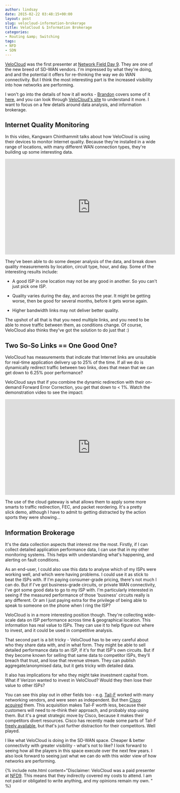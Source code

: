 ```yaml
---
author: lindsay
date: 2015-02-22 03:48:15+00:00
layout: post
slug: velocloud-information-brokerage
title: VeloCloud & Information Brokerage
categories:
- Routing &amp; Switching
tags:
- NFD
- SDN
---
```


[VeloCloud](http://www.velocloud.com/) was the first presenter at [Network Field Day 9](http://techfieldday.com/event/nfd9). They are one of the new breed of SD-WAN vendors. I'm impressed by what they're doing, and and the potential it offers for re-thinking the way we do WAN connectivity. But I think the most interesting part is the increased visibility into how networks are performing.

I won't go into the details of how it all works - [Brandon](https://twitter.com/SDNGeek) covers some of it [here](https://ccie31104.wordpress.com/2015/02/16/velocloud-impressions-from-nfd9/), and you can look through [VeloCloud's site](http://www.velocloud.com/products/features/) to understand it more. I want to focus on a few details around data analysis, and information brokerage.


## Internet Quality Monitoring


In this video, Kangwarn Chinthammit talks about how VeloCloud is using their devices to monitor Internet quality. Because they're installed in a wide range of locations, with many different WAN connection types, they're building up some interesting data.

<iframe width="560" height="315" src="https://www.youtube.com/embed/oEGJZuX3a5k?ecver=1" frameborder="0" allowfullscreen></iframe>

They've been able to do some deeper analysis of the data, and break down quality measurements by location, circuit type, hour, and day. Some of the interesting results include:

    
  * A good ISP in one location may not be any good in another. So you can't just pick one ISP.

  * Quality varies during the day, and across the year. It might be getting worse, then be good for several months, before it gets worse again.

  * Higher bandwidth links may not deliver better quality.


The upshot of all that is that you need multiple links, and you need to be able to move traffic between them, as conditions change. Of course, VeloCloud also thinks they've got the solution to do just that :)


## Two So-So Links == One Good One?


VeloCloud has measurements that indicate that Internet links are unsuitable for real-time application delivery up to 25% of the time. If all we do is dynamically redirect traffic between two links, does that mean that we can get down to 6.25% poor performance?

VeloCloud says that if you combine the dynamic redirection with their on-demand Forward Error Correction, you get that down to < 1%. Watch the demonstration video to see the impact:

<iframe width="560" height="315" src="https://www.youtube.com/embed/mdNbNn4Ucy4?ecver=1" frameborder="0" allowfullscreen></iframe>

The use of the cloud gateway is what allows them to apply some more smarts to traffic redirection, FEC, and packet reordering. It's a pretty slick demo, although I have to admit to getting distracted by the action sports they were showing...


## Information Brokerage


It's the data collection aspects that interest me the most. Firstly, if I can collect detailed application performance data, I can use that in my other monitoring systems. This helps with understanding what's happening, and alerting on fault conditions.

As an end-user, I could also use this data to analyse which of my ISPs were working well, and which were having problems. I could use it as stick to beat the ISPs with. If I'm paying consumer-grade pricing, there's not much I can do. But if I've got business-grade circuits, or private WAN connectivity, I've got some good data to go to my ISP with. I'm particularly interested in seeing if the measured performance of those 'business' circuits really is any different. Or am I just paying extra for the privilege of being able to speak to someone on the phone when I ring the ISP?

VeloCloud is in a more interesting position though. They're collecting wide-scale data on ISP performance across time & geographical location. This information has real value to ISPs. They can use it to help figure out where to invest, and it could be used in competitive analysis.

That second part is a bit tricky - VeloCloud has to be very careful about who they share data with, and in what form. They might be able to sell detailed performance data to an ISP, if it's for that ISP's own circuits. But if they become known for selling that same data to competitor ISPs, they'll breach that trust, and lose that revenue stream. They can publish aggregate/anonymised data, but it gets tricky with detailed data.

It also has implications for who they might take investment capital from. What if Verizon wanted to invest in VeloCloud? Would they then lose their value to other ISPs?

You can see this play out in other fields too - e.g. [Tail-F](http://www.tail-f.com) worked with many networking vendors, and were seen as independent. But then [Cisco acquired](http://newsroom.cisco.com/release/1438152) them. This acquisition makes Tail-F worth less, because their customers will need to re-think their approach, and probably stop using them. But it's a great strategic move by Cisco, because it makes their competitors divert resources. Cisco has recently made some parts of Tail-F [freely available](http://www.tail-f.com/cisco-accelerates-greater-adoption-of-network/), but that's just further distraction for their competitors. Well played.

I like what VeloCloud is doing in the SD-WAN space. Cheaper & better connectivity with greater visibility - what's not to like? I look forward to seeing how all the players in this space execute over the next few years. I also look forward to seeing just what we can do with this wider view of how networks are performing.

{% include note.html content="Disclaimer: VeloCloud was a paid presenter at [NFD9](http://techfieldday.com/event/nfd9). This means that they indirectly covered my costs to attend. I am not paid or obligated to write anything, and my opinions remain my own. " %}

